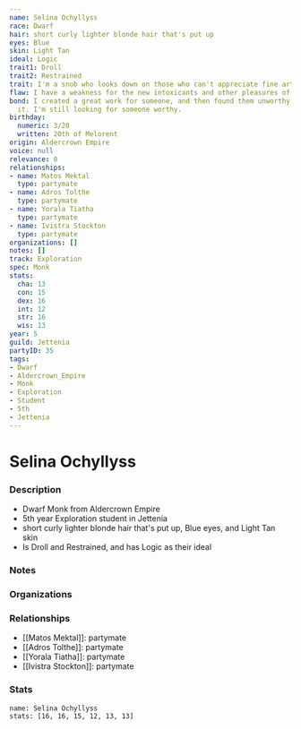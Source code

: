```yaml
---
name: Selina Ochyllyss
race: Dwarf
hair: short curly lighter blonde hair that's put up
eyes: Blue
skin: Light Tan
ideal: Logic
trait1: Droll
trait2: Restrained
trait: I'm a snob who looks down on those who can't appreciate fine art.
flaw: I have a weakness for the new intoxicants and other pleasures of this land.
bond: I created a great work for someone, and then found them unworthy to receive
  it. I'm still looking for someone worthy.
birthday:
  numeric: 3/20
  written: 20th of Melorent
origin: Aldercrown Empire
voice: null
relevance: 0
relationships:
- name: Matos Mektal
  type: partymate
- name: Adros Tolthe
  type: partymate
- name: Yorala Tiatha
  type: partymate
- name: Ivistra Stockton
  type: partymate
organizations: []
notes: []
track: Exploration
spec: Monk
stats:
  cha: 13
  con: 15
  dex: 16
  int: 12
  str: 16
  wis: 13
year: 5
guild: Jettenia
partyID: 35
tags:
- Dwarf
- Aldercrown_Empire
- Monk
- Exploration
- Student
- 5th
- Jettenia
---
```

# Selina Ochyllyss
### Description
- Dwarf Monk from Aldercrown Empire
- 5th year Exploration student in Jettenia
- short curly lighter blonde hair that's put up, Blue eyes, and Light Tan skin
- Is Droll and Restrained, and has Logic as their ideal

### Notes

### Organizations

### Relationships
- [[Matos Mektal]]: partymate
- [[Adros Tolthe]]: partymate
- [[Yorala Tiatha]]: partymate
- [[Ivistra Stockton]]: partymate

### Stats
```statblock
name: Selina Ochyllyss
stats: [16, 16, 15, 12, 13, 13]
```